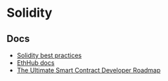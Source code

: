 # Solidity

## Docs
* [Solidity best practices](https://consensys.github.io/smart-contract-best-practices)
* [EthHub docs](https://docs.ethhub.io)
* [The Ultimate Smart Contract Developer Roadmap](https://blog.oliverjumpertz.dev/the-ultimate-smart-contract-developer-roadmap)


